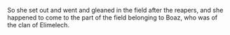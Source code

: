 So she set out and went and gleaned in the field after the reapers, and she happened to come to the part of the field belonging to Boaz, who was of the clan of Elimelech.
